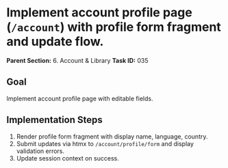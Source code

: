 # Implement account profile page (`/account`) with profile form fragment and update flow.

**Parent Section:** 6. Account & Library
**Task ID:** 035

## Goal
Implement account profile page with editable fields.

## Implementation Steps
1. Render profile form fragment with display name, language, country.
2. Submit updates via htmx to `/account/profile/form` and display validation errors.
3. Update session context on success.

